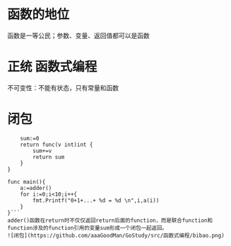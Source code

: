 # 函数的地位
函数是一等公民；参数、变量、返回值都可以是函数
# 正统 函数式编程
不可变性：不能有状态，只有常量和函数
# 闭包
```func adder() func(int)int{
	sum:=0
	return func(v int)int {
		sum+=v
		return sum
	}
}

func main(){
	a:=adder()
	for i:=0;i<10;i++{
		fmt.Printf("0+1+...+ %d = %d \n",i,a(i))
	}
}```
adder()函数在return时不仅仅返回return后面的function，而是联合function和function涉及的function引用的变量sum形成一个闭包一起返回。
![闭包](https://github.com/aaaGoodMan/GoStudy/src/函数式编程/bibao.png)
